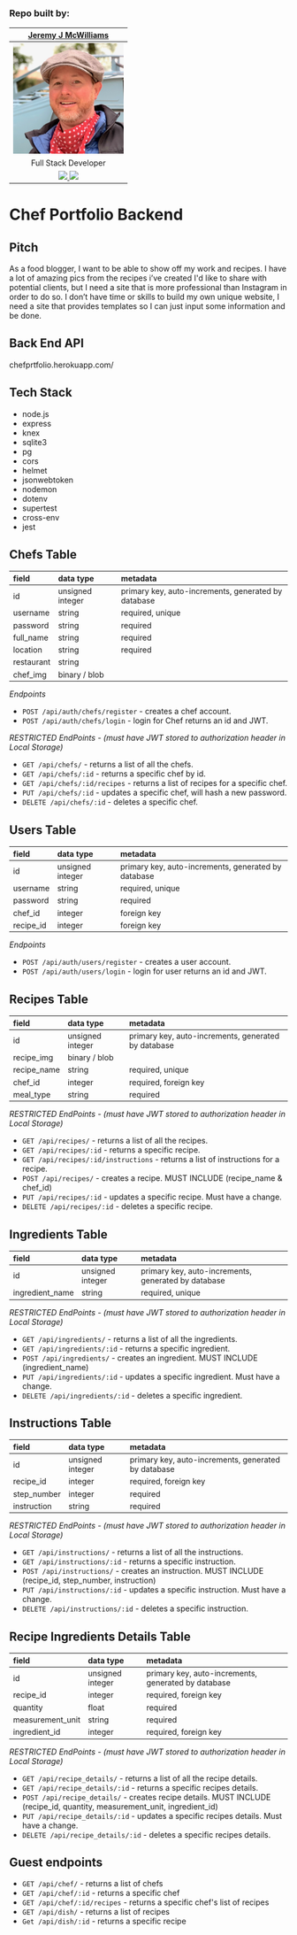 ### Repo built by:

|  [Jeremy J McWilliams](https://jeremyjmcwilliams.com)|
| :---------------------------------------------------: |
| [<img src="./assets/jeremy-mcwilliams.jpg" width = "200" />](https://github.com/J2Macwilliams)   |
|Full Stack Developer |
| [<img src="https://github.com/favicon.ico" width="30"> ](https://github.com/J2Macwilliams)   [ <img src="https://static.licdn.com/sc/h/al2o9zrvru7aqj8e1x2rzsrca" width="30"> ](https://www.linkedin.com/in/jeremyjmcwilliams/) | 

# Chef Portfolio Backend

## Pitch
As a food blogger, I want to be able to show off my work and recipes. I have a lot of amazing pics from the recipes i’ve created I'd like to share with potential clients, but I need a site that is more professional than Instagram in order to do so. I don’t have time or skills to build my own unique website, I need a site that provides templates so I can just input some information and be done.

## Back End API
chefprtfolio.herokuapp.com/

## Tech Stack
- node.js
- express
- knex
- sqlite3
- pg
- cors
- helmet
- jsonwebtoken
- nodemon
- dotenv
- supertest
- cross-env
- jest


## Chefs Table

| field      | data type        | metadata                                            |
| :--------- | :--------------- | :-------------------------------------------------- |
| id         | unsigned integer | primary key, auto-increments, generated by database |
| username   | string           | required, unique                                    |
| password   | string           | required                                            |
| full_name  | string           | required                                            |
| location   | string           | required                                            |
| restaurant | string           |                                                     |
| chef_img   | binary / blob    |                                                     |

_Endpoints_

- `POST /api/auth/chefs/register` - creates a chef account.
- `POST /api/auth/chefs/login` - login for Chef returns an id and JWT.

_RESTRICTED EndPoints - (must have JWT stored to authorization header in Local Storage)_

- `GET /api/chefs/` - returns a list of all the chefs.
- `GET /api/chefs/:id` - returns a specific chef by id.
- `GET /api/chefs/:id/recipes` - returns a list of recipes for a specific chef.
- `PUT /api/chefs/:id` - updates a specific chef, will hash a new password.
- `DELETE /api/chefs/:id` - deletes a specific chef.

## Users Table

| field     | data type        | metadata                                            |
| :-------- | :--------------- | :-------------------------------------------------- |
| id        | unsigned integer | primary key, auto-increments, generated by database |
| username  | string           | required, unique                                    |
| password  | string           | required                                            |
| chef_id   | integer          | foreign key                                         |
| recipe_id | integer          | foreign key                                         |

_Endpoints_

- `POST /api/auth/users/register` - creates a user account.
- `POST /api/auth/users/login` - login for user returns an id and JWT.

## Recipes Table

| field       | data type        | metadata                                            |
| :---------- | :--------------- | :-------------------------------------------------- |
| id          | unsigned integer | primary key, auto-increments, generated by database |
| recipe_img  | binary / blob    |                                                     |
| recipe_name | string           | required, unique                                    |
| chef_id     | integer          | required, foreign key                               |
| meal_type   | string           | required                                            |

_RESTRICTED EndPoints - (must have JWT stored to authorization header in Local Storage)_

- `GET /api/recipes/` - returns a list of all the recipes.
- `GET /api/recipes/:id` - returns a specific recipe.
- `GET /api/recipes/:id/instructions` - returns a list of instructions for a recipe.
- `POST /api/recipes/` - creates a recipe. MUST INCLUDE (recipe_name & chef_id)
- `PUT /api/recipes/:id` - updates a specific recipe. Must have a change.
- `DELETE /api/recipes/:id` - deletes a specific recipe.

## Ingredients Table

| field           | data type        | metadata                                            |
| :-------------- | :--------------- | :-------------------------------------------------- |
| id              | unsigned integer | primary key, auto-increments, generated by database |
| ingredient_name | string           | required, unique                                    |

_RESTRICTED EndPoints - (must have JWT stored to authorization header in Local Storage)_

- `GET /api/ingredients/` - returns a list of all the ingredients.
- `GET /api/ingredients/:id` - returns a specific ingredient.
- `POST /api/ingredients/` - creates an ingredient. MUST INCLUDE (ingredient_name)
- `PUT /api/ingredients/:id` - updates a specific ingredient. Must have a change.
- `DELETE /api/ingredients/:id` - deletes a specific ingredient.

## Instructions Table

| field       | data type        | metadata                                            |
| :---------- | :--------------- | :-------------------------------------------------- |
| id          | unsigned integer | primary key, auto-increments, generated by database |
| recipe_id   | integer          | required, foreign key                               |
| step_number | integer          | required                                            |
| instruction | string           | required                                            |

_RESTRICTED EndPoints - (must have JWT stored to authorization header in Local Storage)_

- `GET /api/instructions/` - returns a list of all the instructions.
- `GET /api/instructions/:id` - returns a specific instruction.
- `POST /api/instructions/` - creates an instruction. MUST INCLUDE (recipe_id, step_number, instruction)
- `PUT /api/instructions/:id` - updates a specific instruction. Must have a change.
- `DELETE /api/instructions/:id` - deletes a specific instruction.

## Recipe Ingredients Details Table

| field            | data type        | metadata                                            |
| :--------------- | :--------------- | :-------------------------------------------------- |
| id               | unsigned integer | primary key, auto-increments, generated by database |
| recipe_id        | integer          | required, foreign key                               |
| quantity         | float            | required                                            |
| measurement_unit | string           | required                                            |
| ingredient_id    | integer          | required, foreign key                               |

_RESTRICTED EndPoints - (must have JWT stored to authorization header in Local Storage)_

- `GET /api/recipe_details/` - returns a list of all the recipe details.
- `GET /api/recipe_details/:id` - returns a specific recipes details.
- `POST /api/recipe_details/` - creates recipe details. MUST INCLUDE (recipe_id, quantity, measurement_unit, ingredient_id)
- `PUT /api/recipe_details/:id` - updates a specific recipes details. Must have a change.
- `DELETE /api/recipe_details/:id` - deletes a specific recipes details.

## Guest endpoints

- `GET /api/chef/` - returns a list of chefs
- `GET /api/chef/:id` - returns a specific chef
- `GET /api/chef/:id/recipes` - returns a specific chef's list of recipes
- `GET /api/dish/` - returns a list of recipes
- `Get /api/dish/:id` - returns a specific recipe
